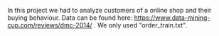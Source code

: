 In this project we had to analyze customers of a online shop and their buying behaviour.
Data can be found here: https://www.data-mining-cup.com/reviews/dmc-2014/ . We only used "order_train.txt". 
